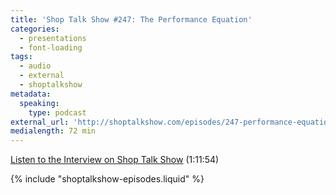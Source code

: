 ```yaml
---
title: 'Shop Talk Show #247: The Performance Equation'
categories:
  - presentations
  - font-loading
tags:
  - audio
  - external
  - shoptalkshow
metadata:
  speaking:
    type: podcast
external_url: 'http://shoptalkshow.com/episodes/247-performance-equation/'
medialength: 72 min
---
```

[Listen to the Interview on Shop Talk Show](http://shoptalkshow.com/episodes/247-performance-equation/) (1:11:54)

{% include "shoptalkshow-episodes.liquid" %}